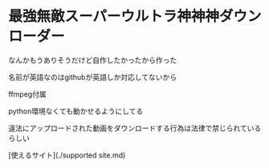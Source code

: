 # 最強無敵スーパーウルトラ神神神ダウンローダー
なんかもうありそうだけど自作したかったから作った

名前が英語なのはgithubが英語しか対応してないから

ffmpeg付属

python環境なくても動かせるようにしてる

違法にアップロードされた動画をダウンロードする行為は法律で禁じられているらしい

[使えるサイト](./supported site.md)
